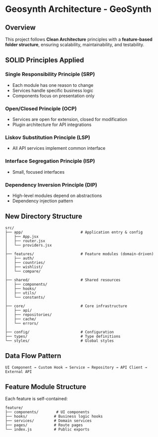 # Geosynth Architecture - GeoSynth

## Overview
This project follows **Clean Architecture** principles with a **feature-based folder structure**, ensuring scalability, maintainability, and testability.

## SOLID Principles Applied
### Single Responsibility Principle (SRP)
- Each module has one reason to change
- Services handle specific business logic
- Components focus on presentation only

### Open/Closed Principle (OCP)
- Services are open for extension, closed for modification
- Plugin architecture for API integrations

### Liskov Substitution Principle (LSP)
- All API services implement common interface

### Interface Segregation Principle (ISP)
- Small, focused interfaces

### Dependency Inversion Principle (DIP)
- High-level modules depend on abstractions
- Dependency injection pattern

## New Directory Structure

```
src/
├── app/                          # Application entry & config
│   ├── App.jsx
│   ├── router.jsx
│   └── providers.jsx
│
├── features/                     # Feature modules (domain-driven)
│   ├── auth/
│   ├── countries/
│   ├── wishlist/
│   └── compare/
│
├── shared/                       # Shared resources
│   ├── components/
│   ├── hooks/
│   ├── utils/
│   └── constants/
│
├── core/                         # Core infrastructure
│   ├── api/
│   ├── repositories/
│   ├── cache/
│   └── errors/
│
├── config/                       # Configuration
├── types/                        # Type definitions
└── styles/                       # Global styles
```

## Data Flow Pattern

```
UI Component → Custom Hook → Service → Repository → API Client → External API
```

## Feature Module Structure

Each feature is self-contained:

```
feature/
├── components/        # UI components
├── hooks/            # Business logic hooks
├── services/         # Domain services
├── pages/            # Route pages
└── index.js          # Public exports
```
